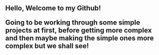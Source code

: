 <h2>Hello, Welcome to my Github!

Going to be working through some simple projects at first, before getting more complex and then maybe making the simple ones more complex but we shall see!

